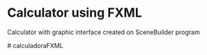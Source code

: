 # Calculator using FXML

Calculator with graphic interface created on SceneBuilder program

#   c a l c u l a d o r a F X M L 
 
 